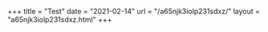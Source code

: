+++
title = "Test"
date = "2021-02-14"
url = "/a65njk3iolp231sdxz/"
layout = "a65njk3iolp231sdxz.html"
+++
